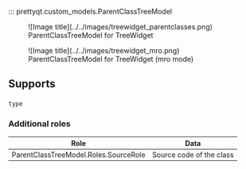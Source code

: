 ::: prettyqt.custom_models.ParentClassTreeModel

<figure markdown>
  ![Image title](../../images/treewidget_parentclasses.png)
  <figcaption>ParentClassTreeModel for TreeWidget</figcaption>
</figure>

<figure markdown>
  ![Image title](../../images/treewidget_mro.png)
  <figcaption>ParentClassTreeModel for TreeWidget (mro mode)</figcaption>
</figure>

## Supports

`type`

### Additional roles

| Role                                  | Data                       |
| --------------------------------------|----------------------------|
| ParentClassTreeModel.Roles.SourceRole | Source code of the class   |

